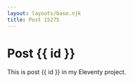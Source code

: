 ```yaml
---
layout: layouts/base.njk
title: Post 15275
---
```


# Post {{ id }}

This is post {{ id }} in my Eleventy project.
